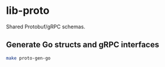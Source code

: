 # lib-proto

Shared Protobuf/gRPC schemas.

## Generate Go structs and gRPC interfaces

```bash
make proto-gen-go
```
